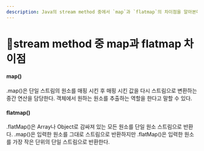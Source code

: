 ```yaml
---
description: Java의 stream method 중에서 `map`과 `flatmap`의 차이점을 알아본다.
---
```


# stream method 중 map과 flatmap 차이점

#### map()

.map()은 단일 스트림의 원소를 매핑 시킨 후 매핑 시킨 값을 다시 스트림으로 변환하는 중간 연산을 담당한다. 객체에서 원하는 원소를 추출하는 역할을 한다고 말할 수 있다.

#### flatmap()

.flatMap()은 Array나 Object로 감싸져 있는 모든 원소를 단일 원소 스트림으로 반환다. .map()은 입력한 원소를 그대로 스트림으로 반환하지만 .flatMap()은 입력한 원소를 가장 작은 단위의 단일 스트림으로 반환한다.

